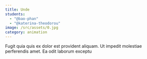 ```yaml
---
title: Unde
students:
  - "@bao-phan"
  - "@katerina-theodorou"
image: /src/assets/0.jpg
category: animation
---
```

Fugit quia quis ex dolor est provident aliquam. Ut impedit molestiae perferendis amet. Ea odit laborum exceptu